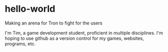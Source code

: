 # hello-world
Making an arena for Tron to fight for the users

I'm Tim, a game development student, proficient in multiple disciplines.
I'm hoping to use github as a version control for my games, websites, programs, etc.
